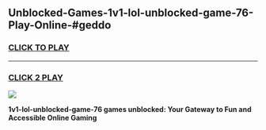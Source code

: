
## Unblocked-Games-1v1-lol-unblocked-game-76-Play-Online-#geddo
<h3>
<a href="https://premium.freeplayer.one?title=1v1-lol-unblocked-game-76&ref=24F">CLICK TO PLAY</a></h3>
<hr>

<h3>
<a href="https://premium.freeplayer.one?title=1v1-lol-unblocked-game-76&ref=24F">CLICK 2 PLAY</a>
  
</h3>

<a href="https://premium.freeplayer.one?title=1v1-lol-unblocked-game-76&ref=24F/"><img src="https://clearcache.store/games.png"></a>


**1v1-lol-unblocked-game-76 games unblocked: Your Gateway to Fun and Accessible Online Gaming**
